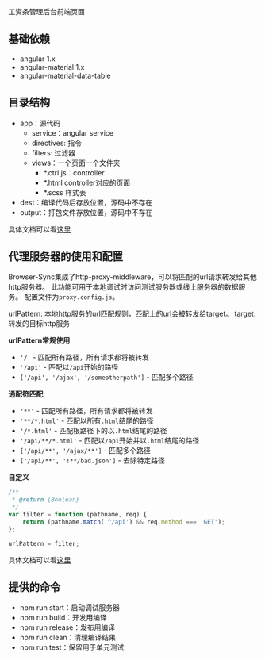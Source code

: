 工资条管理后台前端页面

## 基础依赖

- angular 1.x
- angular-material 1.x
- angular-material-data-table


## 目录结构

- app：源代码
  - service：angular service
  - directives: 指令
  - filters: 过滤器
  - views：一个页面一个文件夹
    - *.ctrl.js：controller
    - *.html controller对应的页面
    - *.scss 样式表
- dest：编译代码后存放位置，源码中不存在
- output：打包文件存放位置，源码中不存在


具体文档可以看[这里](http://olado.github.io/doT/index.html)

## 代理服务器的使用和配置

Browser-Sync集成了http-proxy-middleware，可以将匹配的url请求转发给其他http服务器。
此功能可用于本地调试时访问测试服务器或线上服务器的数据服务。
配置文件为`proxy.config.js`。

urlPattern: 本地http服务的url匹配规则，匹配上的url会被转发给target。
target: 转发的目标http服务

**urlPattern常规使用**

* `'/'` - 匹配所有路径，所有请求都将被转发
* `'/api'` - 匹配以`/api`开始的路径
* `['/api', '/ajax', '/someotherpath']` - 匹配多个路径

**通配符匹配**

* `'**'` - 匹配所有路径，所有请求都将被转发.
* `'**/*.html'` - 匹配以所有`.html`结尾的路径
* `'/*.html'` - 匹配根路径下的以`.html`结尾的路径
* `'/api/**/*.html'` - 匹配以`/api`开始并以`.html`结尾的路径
* `['/api/**', '/ajax/**']` - 匹配多个路径
* `['/api/**', '!**/bad.json']` - 去除特定路径

**自定义**

```javascript
/**
 * @return {Boolean}
 */
var filter = function (pathname, req) {
    return (pathname.match('^/api') && req.method === 'GET');
};

urlPattern = filter;
```

具体文档可以看[这里](https://github.com/chimurai/http-proxy-middleware)

## 提供的命令

- npm run start：启动调试服务器
- npm run build：开发用编译
- npm run release：发布用编译
- npm run clean：清理编译结果
- npm run test：保留用于单元测试
